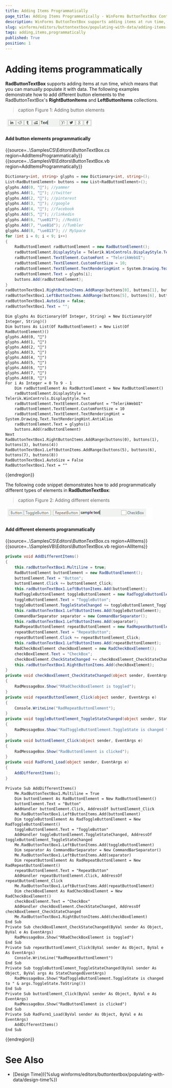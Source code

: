 ```yaml
---
title: Adding Items Programmatically
page_title: Adding Items Programmatically - WinForms ButtonTextBox Control
description: WinForms ButtonTextBox supports adding items at run time, which means that you can manually populate it with data.
slug: winforms/editors/buttontextbox/populating-with-data/adding-items-programmatically
tags: adding,items,programmatically
published: True
position: 1 
---
```


# Adding items programmatically

**RadButtonTextBox** supports adding items at run time, which means that you can manually populate it with data. The following examples demonstrate how to add different button elements to the RadButtonTextBox's **RightButtonItems** and **LeftButtonItems** collections. 


>caption Figure 1: Adding button elements

![buttontextbox-populating-with-data-adding-items-programmatically 001](images/buttontextbox-populating-with-data-adding-items-programmatically001.png)

#### Add button elements programmatically 

{{source=..\SamplesCS\Editors\ButtonTextBox.cs region=AddItemsProgrammatically}} 
{{source=..\SamplesVB\Editors\ButtonTextBox.vb region=AddItemsProgrammatically}} 

````C#
Dictionary<int, string> glyphs = new Dictionary<int, string>();
List<RadButtonElement> buttons = new List<RadButtonElement>();
glyphs.Add(0, ""); //yammer 
glyphs.Add(1, ""); //twitter 
glyphs.Add(2, ""); //pinterest 
glyphs.Add(3, ""); //google 
glyphs.Add(4, ""); //facebook 
glyphs.Add(5, ""); //linkedin 
glyphs.Add(6, "\ue817"); //Reddit 
glyphs.Add(7, "\ue81d"); //Tumbler 
glyphs.Add(8, "\ue813"); // MySpace 
for (int i = 0; i < 9; i++)
{
    RadButtonElement radButtonElement = new RadButtonElement();
    radButtonElement.DisplayStyle = Telerik.WinControls.DisplayStyle.Text;
    radButtonElement.TextElement.CustomFont = "TelerikWebUI";
    radButtonElement.TextElement.CustomFontSize = 10;
    radButtonElement.TextElement.TextRenderingHint = System.Drawing.Text.TextRenderingHint.AntiAlias;
    radButtonElement.Text = glyphs[i];
    buttons.Add(radButtonElement);
}
radButtonTextBox1.RightButtonItems.AddRange(buttons[0], buttons[1], buttons[3], buttons[4]);
radButtonTextBox1.LeftButtonItems.AddRange(buttons[5], buttons[6], buttons[7], buttons[8]);
radButtonTextBox1.AutoSize = false;
radButtonTextBox1.Text = "";

````
````VB.NET
Dim glyphs As Dictionary(Of Integer, String) = New Dictionary(Of Integer, String)()
Dim buttons As List(Of RadButtonElement) = New List(Of RadButtonElement)()
glyphs.Add(0, "")
glyphs.Add(1, "")
glyphs.Add(2, "")
glyphs.Add(3, "")
glyphs.Add(4, "")
glyphs.Add(5, "")
glyphs.Add(6, "")
glyphs.Add(7, "")
glyphs.Add(8, "")
For i As Integer = 0 To 9 - 1
    Dim radButtonElement As RadButtonElement = New RadButtonElement()
    radButtonElement.DisplayStyle = Telerik.WinControls.DisplayStyle.Text
    radButtonElement.TextElement.CustomFont = "TelerikWebUI"
    radButtonElement.TextElement.CustomFontSize = 10
    radButtonElement.TextElement.TextRenderingHint = System.Drawing.Text.TextRenderingHint.AntiAlias
    radButtonElement.Text = glyphs(i)
    buttons.Add(radButtonElement)
Next
RadButtonTextBox1.RightButtonItems.AddRange(buttons(0), buttons(1), buttons(3), buttons(4))
RadButtonTextBox1.LeftButtonItems.AddRange(buttons(5), buttons(6), buttons(7), buttons(8))
RadButtonTextBox1.AutoSize = False
RadButtonTextBox1.Text = ""

````

{{endregion}} 

The following code snippet demonstrates how to add programmatically different types of elements in **RadButtonTextBox**:

>caption Figure 2: Adding different elements

![buttontextbox-populating-with-data-adding-items-programmatically 002](images/buttontextbox-populating-with-data-adding-items-programmatically002.png)

#### Add different elements programmatically 

{{source=..\SamplesCS\Editors\ButtonTextBox.cs region=AllItems}} 
{{source=..\SamplesVB\Editors\ButtonTextBox.vb region=AllItems}} 

````C#
private void AddDifferentItems()
{
    this.radButtonTextBox1.Multiline = true;
    RadButtonElement buttonElement = new RadButtonElement();
    buttonElement.Text = "Button";
    buttonElement.Click += buttonElement_Click;
    this.radButtonTextBox1.LeftButtonItems.Add(buttonElement);
    RadToggleButtonElement toggleButtonElement = new RadToggleButtonElement();
    toggleButtonElement.Text = "ToggleButton";
    toggleButtonElement.ToggleStateChanged += toggleButtonElement_ToggleStateChanged;
    this.radButtonTextBox1.LeftButtonItems.Add(toggleButtonElement);
    CommandBarSeparator separator = new CommandBarSeparator();
    this.radButtonTextBox1.LeftButtonItems.Add(separator);
    RadRepeatButtonElement repeatButtonElement = new RadRepeatButtonElement();
    repeatButtonElement.Text = "RepeatButton";
    repeatButtonElement.Click += repeatButtonElement_Click;
    this.radButtonTextBox1.LeftButtonItems.Add(repeatButtonElement);
    RadCheckBoxElement checkBoxElement = new RadCheckBoxElement();
    checkBoxElement.Text = "CheckBox";
    checkBoxElement.CheckStateChanged += checkBoxElement_CheckStateChanged;
    this.radButtonTextBox1.RightButtonItems.Add(checkBoxElement);
}
private void checkBoxElement_CheckStateChanged(object sender, EventArgs e)
{
    RadMessageBox.Show("RRadCheckBoxElement is toggled");
}
private void repeatButtonElement_Click(object sender, EventArgs e)
{
    Console.WriteLine("RadRepeatButtonElement");
}
private void toggleButtonElement_ToggleStateChanged(object sender, StateChangedEventArgs args)
{
    RadMessageBox.Show("RadToggleButtonElement.ToggleState is changed to " + args.ToggleState.ToString());
}
private void buttonElement_Click(object sender, EventArgs e)
{
    RadMessageBox.Show("RadButtonElement is clicked");
}
private void RadForm1_Load(object sender, EventArgs e)
{
    AddDifferentItems();
}

````
````VB.NET
Private Sub AddDifferentItems()
    Me.RadButtonTextBox1.Multiline = True
    Dim buttonElement As RadButtonElement = New RadButtonElement()
    buttonElement.Text = "Button"
    AddHandler buttonElement.Click, AddressOf buttonElement_Click
    Me.RadButtonTextBox1.LeftButtonItems.Add(buttonElement)
    Dim toggleButtonElement As RadToggleButtonElement = New RadToggleButtonElement()
    toggleButtonElement.Text = "ToggleButton"
    AddHandler toggleButtonElement.ToggleStateChanged, AddressOf toggleButtonElement_ToggleStateChanged
    Me.RadButtonTextBox1.LeftButtonItems.Add(toggleButtonElement)
    Dim separator As CommandBarSeparator = New CommandBarSeparator()
    Me.RadButtonTextBox1.LeftButtonItems.Add(separator)
    Dim repeatButtonElement As RadRepeatButtonElement = New RadRepeatButtonElement()
    repeatButtonElement.Text = "RepeatButton"
    AddHandler repeatButtonElement.Click, AddressOf repeatButtonElement_Click
    Me.RadButtonTextBox1.LeftButtonItems.Add(repeatButtonElement)
    Dim checkBoxElement As RadCheckBoxElement = New RadCheckBoxElement()
    checkBoxElement.Text = "CheckBox"
    AddHandler checkBoxElement.CheckStateChanged, AddressOf checkBoxElement_CheckStateChanged
    Me.RadButtonTextBox1.RightButtonItems.Add(checkBoxElement)
End Sub
Private Sub checkBoxElement_CheckStateChanged(ByVal sender As Object, ByVal e As EventArgs)
    RadMessageBox.Show("RRadCheckBoxElement is toggled")
End Sub
Private Sub repeatButtonElement_Click(ByVal sender As Object, ByVal e As EventArgs)
    Console.WriteLine("RadRepeatButtonElement")
End Sub
Private Sub toggleButtonElement_ToggleStateChanged(ByVal sender As Object, ByVal args As StateChangedEventArgs)
    RadMessageBox.Show("RadToggleButtonElement.ToggleState is changed to " & args.ToggleState.ToString())
End Sub
Private Sub buttonElement_Click(ByVal sender As Object, ByVal e As EventArgs)
    RadMessageBox.Show("RadButtonElement is clicked")
End Sub
Private Sub RadForm1_Load(ByVal sender As Object, ByVal e As EventArgs)
    AddDifferentItems()
End Sub

````

{{endregion}} 

# See Also

* [Design Time]({%slug winforms/editors/buttontextbox/populating-with-data/design-time%})

